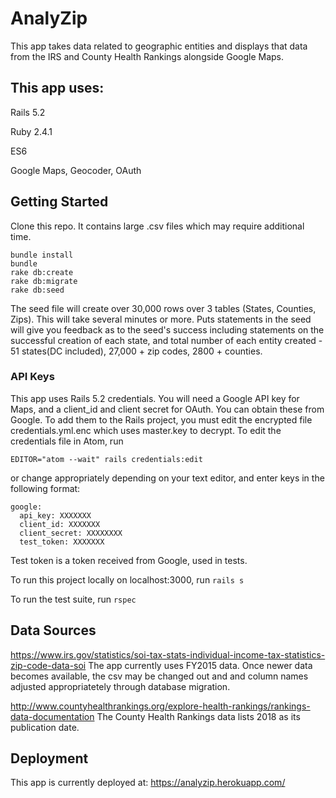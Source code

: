 # AnalyZip

This app takes data related to geographic entities and displays that data from the IRS and County Health Rankings alongside Google Maps.

## This app uses:
Rails 5.2

Ruby 2.4.1

ES6

Google Maps, Geocoder, OAuth

## Getting Started
Clone this repo. It contains large .csv files which may require additional time.
```
bundle install
bundle
rake db:create
rake db:migrate
rake db:seed
```

The seed file will create over 30,000 rows over 3 tables (States, Counties, Zips). This will take several minutes or more. Puts statements in the seed will give you feedback as to the seed's success including statements on the successful creation of each state, and total number of each entity created - 51 states(DC included), 27,000 + zip codes, 2800 + counties.

### API Keys
This app uses Rails 5.2 credentials. You will need a Google API key for Maps, and a client_id and client secret for OAuth. You can obtain these from Google. To add them to the Rails project, you must edit the encrypted file credentials.yml.enc which uses master.key to decrypt. To edit the credentials file in Atom, run

```EDITOR="atom --wait" rails credentials:edit```

or change appropriately depending on your text editor, and enter keys in the following format:
```
google:
  api_key: XXXXXXX
  client_id: XXXXXXX
  client_secret: XXXXXXXX
  test_token: XXXXXXX
```
Test token is a token received from Google, used in tests.

To run this project locally on localhost:3000, run
```rails s```

To run the test suite, run
```rspec```

## Data Sources
https://www.irs.gov/statistics/soi-tax-stats-individual-income-tax-statistics-zip-code-data-soi
The app currently uses FY2015 data. Once newer data becomes available, the csv may be changed out and and column names adjusted appropriatetely through database migration.

http://www.countyhealthrankings.org/explore-health-rankings/rankings-data-documentation
The County Health Rankings data lists 2018 as its publication date. 

## Deployment
This app is currently deployed at: https://analyzip.herokuapp.com/
